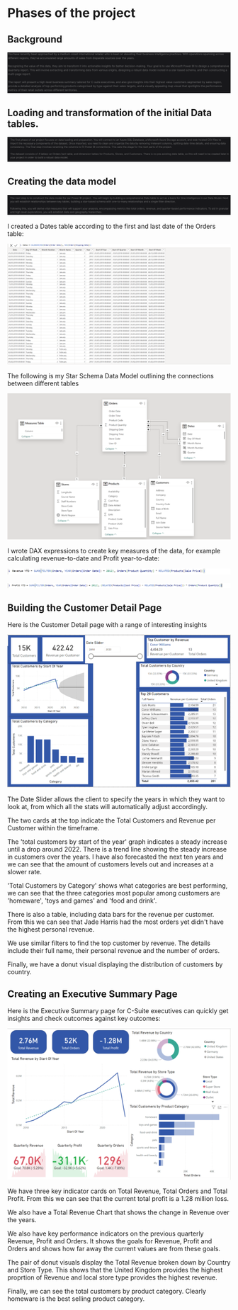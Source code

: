 # Phases of the project

## Background

![alt text](image-1.png)

## Loading and transformation of the initial Data tables.

![alt text](image.png)

## Creating the data model

![alt text](image-2.png)

I created a Dates table according to the first and last date of the Orders table:

![alt text](image-6.png)

The following is my Star Schema Data Model outlining the connections between different tables

![alt text](image-3.png)

I wrote DAX expressions to create key measures of the data, for example calculating revenue-to-date and Profit year-to-date:

![alt text](image-4.png)

![alt text](image-5.png)

## Building the Customer Detail Page

Here is the Customer Detail page with a range of interesting insights

![alt text](image-7.png)

The Date Slider allows the client to specify the years in which they want to look at, from which all the stats will automatically adjust accordingly.

The two cards at the top indicate the Total Customers and Revenue per Customer within the timeframe.

The 'total customers by start of the year' graph indicates a steady increase until a drop around 2022. There is a trend line showing the steady increase in customers over the years. I have also forecasted the next ten years and we can see that the amount of customers levels out and increases at a slower rate.

'Total Customers by Category' shows what categories are best performing, we can see that the three categories most popular among customers are 'homeware', 'toys and games' and 'food and drink'.

There is also a table, including data bars for the revenue per customer. From this we can see that Jade Harris had the most orders yet didn't have the highest personal revenue.

We use similar filters to find the top customer by revenue. The details include their full name, their personal revenue and the number of orders.

Finally, we have a donut visual displaying the distribution of customers by country.

## Creating an Executive Summary Page

Here is the Executive Summary page for C-Suite executives can quickly get insights and check outcomes against key outcomes:

![alt text](image-8.png)

We have three key indicator cards on Total Revenue, Total Orders and Total Profit. From this we can see that the current total profit is a 1.28 million loss.

We also have a Total Revenue Chart that shows the change in Revenue over the years.

We also have key performance indicators on the previous quarterly Revenue, Profit and Orders. It shows the goals for Revenue, Profit and Orders and shows how far away the current values are from these goals.

The pair of donut visuals display the Total Revenue broken down by Country and Store Type. This shows that the United Kingdom provides the highest proprtion of Revenue and local store type provides the highest revenue.

Finally, we can see the total customers by product category. Clearly homeware is the best selling product category.